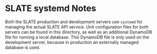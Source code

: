 # SLATE systemd Notes

Both the SLATE production and development servers use `systemd` for managing the actual SLATE API service.
Unit configuration files for both servers can be found in this directory, as well as an additional DynamoDB file for running a local database.
This DynamoDB file is only used on the development server, because in production an externally managed database is used.
